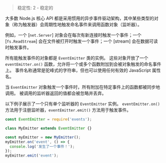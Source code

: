 
> 稳定性: 2 - 稳定的

<!--type=module-->

大多数 Node.js 核心 API 都是采用惯用的异步事件驱动架构，其中某些类型的对象（称为触发器）会周期性地触发命名事件来调用函数对象（监听器）。

例如，一个 [`net.Server`] 对象会在每次有新连接时触发一个事件；一个 [`fs.ReadStream`] 会在文件被打开时触发一个事件；一个 [stream] 会在数据可读时触发事件。

所有能触发事件的对象都是 `EventEmitter` 类的实例。
这些对象开放了一个 `eventEmitter.on()` 函数，允许将一个或多个函数附加到会被对象触发的命名事件上。
事件名称通常是驼峰式的字符串，但也可以使用任何有效的 JavaScript 属性名。

当 `EventEmitter` 对象触发一个事件时，所有附加在特定事件上的函数都被同步地调用。
被调用的监听器返回的值都会被忽略并丢弃。

以下例子展示了一个只有单个监听器的 `EventEmitter` 实例。
`eventEmitter.on()` 方法用于注册监听器，`eventEmitter.emit()` 方法用于触发事件。


```js
const EventEmitter = require('events');

class MyEmitter extends EventEmitter {}

const myEmitter = new MyEmitter();
myEmitter.on('event', () => {
  console.log('发生了一个事件！');
});
myEmitter.emit('event');
```

